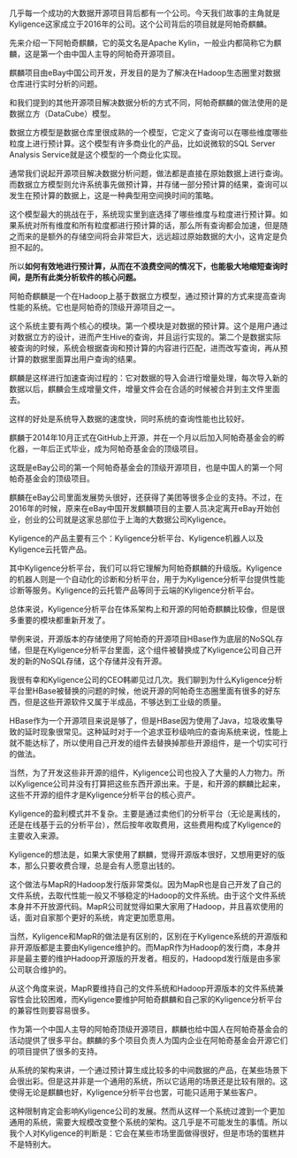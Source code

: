 几乎每一个成功的大数据开源项目背后都有一个公司。今天我们故事的主角就是Kyligence这家成立于2016年的公司。这个公司背后的项目就是阿帕奇麒麟。

先来介绍一下阿帕奇麒麟，它的英文名是Apache Kylin，一般业内都简称它为麒麟，这是第一个由中国人主导的阿帕奇开源项目。

麒麟项目由eBay中国公司开发，开发目的是为了解决在Hadoop生态圈里对数据仓库进行实时分析的问题。

和我们提到的其他开源项目解决数据分析的方式不同，阿帕奇麒麟的做法使用的是数据立方（DataCube）模型。

数据立方模型是数据仓库里很成熟的一个模型，它定义了查询可以在哪些维度哪些粒度上进行预计算。这个模型有许多商业化的产品，比如说微软的SQL Server Analysis Service就是这个模型的一个商业化实现。

通常我们说起开源项目解决数据分析问题，做法都是直接在原始数据上进行查询。而数据立方模型则允许系统事先做预计算，并存储一部分预计算的结果，查询可以发生在预计算的数据上，这是一种典型用空间换时间的策略。

这个模型最大的挑战在于，系统现实里到底选择了哪些维度与粒度进行预计算。如果系统对所有维度和所有粒度都进行预计算的话，那么所有查询都会加速，但是随之而来的是额外的存储空间将会非常巨大，远远超过原始数据的大小，这肯定是负担不起的。

所以**如何有效地进行预计算，从而在不浪费空间的情况下，也能极大地缩短查询时间，是所有此类分析软件的核心问题。** 

阿帕奇麒麟是一个在Hadoop上基于数据立方模型，通过预计算的方式来提高查询性能的系统。它也是阿帕奇的顶级开源项目之一。

这个系统主要有两个核心的模块。第一个模块是对数据的预计算。这个是用户通过对数据立方的设计，进而产生Hive的查询，并且运行实现的。第二个是数据实际被查询的时候，系统会根据查询和预计算的内容进行匹配，进而改写查询，再从预计算的数据里面算出用户查询的结果。

麒麟是这样进行加速查询过程的：它对数据的导入会进行增量处理，每次导入新的数据以后，麒麟会生成增量文件，增量文件会在合适的时候被合并到主文件里面去。

这样的好处是系统导入数据的速度快，同时系统的查询性能也比较好。

麒麟于2014年10月正式在GitHub上开源，并在一个月以后加入阿帕奇基金会的孵化器，一年后正式毕业，成为阿帕奇基金会的顶级项目。

这既是eBay公司的第一个阿帕奇基金会的顶级开源项目，也是中国人的第一个阿帕奇基金会的顶级项目。

麒麟在eBay公司里面发展势头很好，还获得了美团等很多企业的支持。不过，在2016年的时候，原来在eBay中国开发麒麟项目的主要人员决定离开eBay开始创业，创业的公司就是这家总部位于上海的大数据公司Kyligence。

Kyligence的产品主要有三个：Kyligence分析平台、Kyligence机器人以及Kyligence云托管产品。

其中Kyligence分析平台，我们可以将它理解为阿帕奇麒麟的升级版。Kyligence的机器人则是一个自动化的诊断和分析平台，用于为Kyligence分析平台提供性能诊断等服务。Kyligence的云托管产品等同于云端的Kyligence分析平台。

总体来说，Kyligence分析平台在体系架构上和开源的阿帕奇麒麟比较像，但是很多重要的模块都重新开发了。

举例来说，开源版本的存储使用了阿帕奇的开源项目HBase作为底层的NoSQL存储，但是在Kyligence分析平台里面，这个组件被替换成了Kyligence公司自己开发的新的NoSQL存储，这个存储并没有开源。

我很有幸和Kyligence公司的CEO韩卿见过几次。我们聊到为什么Kyligence分析平台里HBase被替换的问题的时候，他说开源的阿帕奇生态圈里面有很多的好东西，但是这些开源软件又属于半成品，不够达到工业级的质量。

HBase作为一个开源项目来说是够了，但是HBase因为使用了Java，垃圾收集导致的延时现象很常见。这种延时对于一个追求亚秒级响应的查询系统来说，性能上就不能达标了，所以使用自己开发的组件去替换掉那些开源组件，是一个切实可行的做法。

当然，为了开发这些非开源的组件，Kyligence公司也投入了大量的人力物力。所以Kyligence公司并没有打算把这些东西开源出来。于是，和开源的麒麟比起来，这些不开源的组件才是Kyligence分析平台的核心资产。

Kyligence的盈利模式并不复杂。主要是通过卖他们的分析平台（无论是离线的，还是在线基于云的分析平台），然后按年收取费用，这些费用构成了Kyligence的主要收入来源。

Kyligence的想法是，如果大家使用了麒麟，觉得开源版本很好，又想用更好的版本，那么只要收费合理，总是会有人愿意出钱的。

这个做法与MapR的Hadoop发行版非常类似。因为MapR也是自己开发了自己的文件系统，去取代性能一般又不够稳定的Hadoop的文件系统。由于这个文件系统本身并不开放源代码。MapR公司就觉得如果大家用了Hadoop，并且喜欢使用的话，面对自家那个更好的系统，肯定更加愿意用。

当然，Kyligence和MapR的做法是有区别的，区别在于Kyligence系统的开源版和非开源版都是主要由Kyligence维护的。而MapR作为Hadoop的发行商，本身并非是最主要的维护Hadoop开源版的开发者。相反的，Hadoopd发行版是由多家公司联合维护的。

从这个角度来说，MapR要维持自己的文件系统和Hadoop开源版本的文件系统兼容性会比较困难，而Kyligence要维护阿帕奇麒麟和自己家的Kyligence分析平台的兼容性则要容易很多。

作为第一个中国人主导的阿帕奇顶级开源项目，麒麟也给中国人在阿帕奇基金会的活动提供了很多平台。麒麟的多个项目负责人为国内企业在阿帕奇基金会开源它们的项目提供了很多的支持。

从系统的架构来讲，一个通过预计算生成比较多的中间数据的产品，在某些场景下会很出彩。但是这并非是一个通用的系统，所以它适用的场景还是比较有限的。这使得无论是麒麟也好，Kyligence分析平台也罢，可能只适用于某些客户。

这种限制肯定会影响Kyligence公司的发展。然而从这样一个系统过渡到一个更加通用的系统，需要大规模改变整个系统的架构。这几乎是不可能发生的事情。所以我个人对Kyligence的判断是：它会在某些市场里面做得很好，但是市场的蛋糕并不是特别大。

